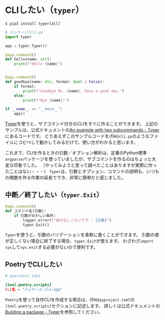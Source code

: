 # CLIしたい（``typer``）

```console
$ pip3 install typer[all]
```

```python
# パッケージ/cli.py
import typer

app = typer.Typer()

@app.command()
def hello(name: str):
    print(f"Hello {name}")


@app.command()
def goodbye(name: str, formal: bool = False):
    if formal:
        print(f"Goodbye Ms. {name}. Have a good day.")
    else:
        print(f"Bye {name}!")

if __name__ == "__main__":
    app()
```

[Typer](https://typer.tiangolo.com/)を使うと、サブコマンド付きのCLIをすぐに作ることができます。
上記のサンプルは、公式ドキュメントの[An example with two subcommands - Typer](https://typer.tiangolo.com/#an-example-with-two-subcommands)にあるコードです。
とりあえずこのサンプルコードを{file}`cli.py`のようなファイルにコピペして動かしてみるだけで、使い方がわかると思います。

これまで、CLIを作るときの引数／オプション解析は、定番のPython標準``argparse``パッケージを使っていましたが、サブコマンドを作るのはちょっと大変な印象でした。
（やってみようと思って調べたことはありますが実際に作ったことはない・・・）
``Typer``は、引数とオプション、コマンドの説明も、いつもの関数を作る作業の延長ででき、非常に簡単だと感じました。

## 中断／終了したい（``typer.Exit``）

```python
@app.command()
def コマンド名(引数):
    if 引数がおかしい条件:
        logger.error(f"値が正しくないです : {引数}")
        typer.Exit()
```

``Typer``を使うと、引数のバリデーションを柔軟に書くことができます。
引数の値が正しくない場合に終了する場合、``typer.Exit``が使えます。
わざわざ``import sys``して``sys.exit``する必要がないので便利です。

## PoetryでCLIしたい

```toml
# pyproject.toml

[tool.poetry.scripts]
CLI名 = "パッケージ.cli:app"
```

``Poetry``を使って自作CLIを作成する場合は、{file}``pyproject.toml``の`[tool.poetry.scripts]`セクションに記述します。
詳しくは公式ドキュメントの[Building a package - Typer](https://typer.tiangolo.com/tutorial/package/)を参照してください。
